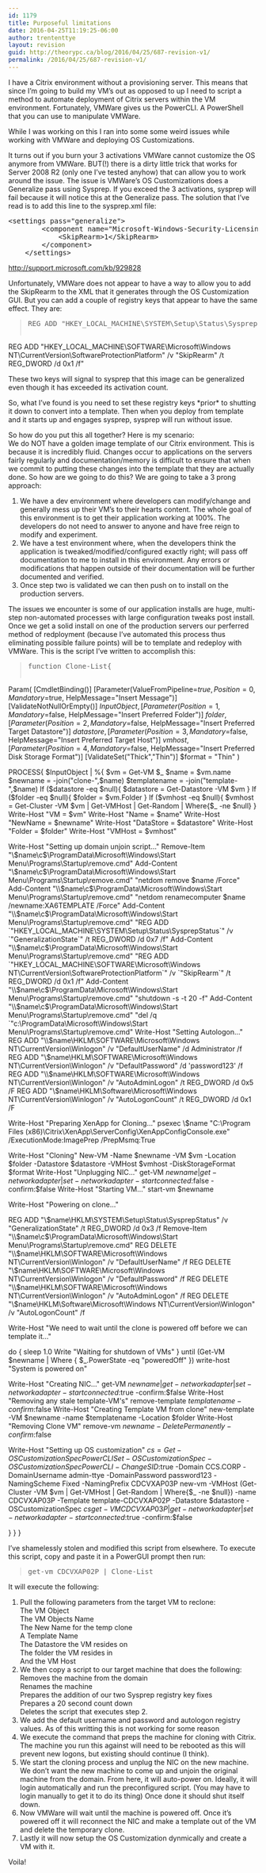 ```yaml
---
id: 1179
title: Purposeful limitations
date: 2016-04-25T11:19:25-06:00
author: trententtye
layout: revision
guid: http://theorypc.ca/blog/2016/04/25/687-revision-v1/
permalink: /2016/04/25/687-revision-v1/
---
```

I have a Citrix environment without a provisioning server. This means that since I&#8217;m going to build my VM&#8217;s out as opposed to up I need to script a method to automate deployment of Citrix servers within the VM environment. Fortunately, VMWare gives us the PowerCLI. A PowerShell that you can use to manipulate VMWare.

While I was working on this I ran into some some weird issues while working with VMWare and deploying OS Customizations.

It turns out if you burn your 3 activations VMWare cannot customize the OS anymore from VMWare. BUT(!) there is a dirty little trick that works for Server 2008 R2 (only one I&#8217;ve tested anyhow) that can allow you to work around the issue. The issue is VMWare&#8217;s OS Customizations does a Generalize pass using Sysprep. If you exceed the 3 activations, sysprep will fail because it will notice this at the Generalize pass. The solution that I&#8217;ve read is to add this line to the sysprep.xml file:

<pre class="lang:default decode:true ">&lt;settings pass="generalize"&gt;
        &lt;component name="Microsoft-Windows-Security-Licensing-SLC" processorArchitecture="x86" publicKeyToken="31bf3856ad364e35" language="neutral" versionScope="nonSxS" xmlns:wcm="http://schemas.microsoft.com/WMIConfig/2002/State" xmlns:xsi="http://www.w3.org/2001/XMLSchema-instance"&gt;
            &lt;SkipRearm&gt;1&lt;/SkipRearm&gt;
        &lt;/component&gt;
    &lt;/settings&gt;</pre>

http://support.microsoft.com/kb/929828

Unfortunately, VMWare does not appear to have a way to allow you to add the SkipRearm to the XML that it generates through the OS Customization GUI. But you can add a couple of registry keys that appear to have the same effect. They are:

> <pre class="lang:batch decode:true ">REG ADD "HKEY_LOCAL_MACHINE\SYSTEM\Setup\Status\SysprepStatus" /v "GeneralizationState" /t REG_DWORD /d 0x7 /f"
REG ADD "HKEY_LOCAL_MACHINE\SOFTWARE\Microsoft\Windows NT\CurrentVersion\SoftwareProtectionPlatform" /v "SkipRearm" /t REG_DWORD /d 0x1 /f"</pre>

These two keys will signal to sysprep that this image can be generalized even though it has exceeded its activation count.

So, what I&#8217;ve found is you need to set these registry keys \*prior\* to shutting it down to convert into a template. Then when you deploy from template and it starts up and engages sysprep, sysprep will run without issue.

So how do you put this all together? Here is my scenario:  
We do NOT have a golden image template of our Citrix environment. This is because it is incredibly fluid. Changes occur to applications on the servers fairly regularly and documentation/memory is difficult to ensure that when we commit to putting these changes into the template that they are actually done. So how are we going to do this? We are going to take a 3 prong approach:  
1) We have a dev environment where developers can modify/change and generally mess up their VM&#8217;s to their hearts content. The whole goal of this environment is to get their application working at 100%. The developers do not need to answer to anyone and have free reign to modify and experiment.  
2) We have a test environment where, when the developers think the application is tweaked/modified/configured exactly right; will pass off documentation to me to install in this environment. Any errors or modifications that happen outside of their documentation will be further documented and verified.  
3) Once step two is validated we can then push on to install on the production servers.

The issues we encounter is some of our application installs are huge, multi-step non-automated processes with large configuration tweaks post install. Once we get a solid install on one of the production servers our perferred method of redployment (because I&#8217;ve automated this process thus eliminating possible failure points) will be to template and redeploy with VMWare. This is the script I&#8217;ve written to accomplish this:

> <pre class="lang:ps decode:true  ">function Clone-List{

Param(
[CmdletBinding()]
[Parameter(ValueFromPipeline=$true,
Position=0,
Mandatory=$true,
HelpMessage="Insert Message")]
[ValidateNotNullOrEmpty()]
$InputObject,
[Parameter(Position=1,
Mandatory=$false,
HelpMessage="Insert Preferred Folder")]
$folder,
[Parameter(Position=2,
Mandatory=$false,
HelpMessage="Insert Preferred Target Datastore")]
$datastore,
[Parameter(Position=3,
Mandatory=$false,
HelpMessage="Insert Preferred Target Host")]
$vmhost,
[Parameter(Position=4,
Mandatory=$false,
HelpMessage="Insert Preferred Disk Storage Format")]
[ValidateSet("Thick","Thin")]
$format = "Thin"
)


PROCESS{
$InputObject | %{
$vm = Get-VM $_
$name = $vm.name
$newname = -join("clone-",$name)
$templatename = -join("template-",$name)
If ($datastore -eq $null){
$datastore = Get-Datastore -VM $vm
}
If ($folder -eq $null){
$folder = $vm.Folder
}
If ($vmhost -eq $null){
$vmhost = Get-Cluster -VM $vm | Get-VMHost | Get-Random | Where{$_ -ne $null}
}
Write-Host "VM = $vm"
Write-Host "Name = $name"
Write-Host "NewName = $newname"
Write-Host "DataStore = $datastore"
Write-Host "Folder = $folder"
Write-Host "VMHost = $vmhost"

Write-Host "Setting up domain unjoin script..."
Remove-Item "\\$name\c$\ProgramData\Microsoft\Windows\Start Menu\Programs\Startup\remove.cmd" 
Add-Content "\\$name\c$\ProgramData\Microsoft\Windows\Start Menu\Programs\Startup\remove.cmd" "netdom remove $name /Force"
Add-Content "\\$name\c$\ProgramData\Microsoft\Windows\Start Menu\Programs\Startup\remove.cmd" "netdom renamecomputer $name /newname:XA6TEMPLATE /Force"
Add-Content "\\$name\c$\ProgramData\Microsoft\Windows\Start Menu\Programs\Startup\remove.cmd" "REG ADD `"HKEY_LOCAL_MACHINE\SYSTEM\Setup\Status\SysprepStatus`" /v `"GeneralizationState`" /t REG_DWORD /d 0x7 /f"
Add-Content "\\$name\c$\ProgramData\Microsoft\Windows\Start Menu\Programs\Startup\remove.cmd" "REG ADD `"HKEY_LOCAL_MACHINE\SOFTWARE\Microsoft\Windows NT\CurrentVersion\SoftwareProtectionPlatform`" /v `"SkipRearm`" /t REG_DWORD /d 0x1 /f"
Add-Content "\\$name\c$\ProgramData\Microsoft\Windows\Start Menu\Programs\Startup\remove.cmd" "shutdown -s -t 20 -f"
Add-Content "\\$name\c$\ProgramData\Microsoft\Windows\Start Menu\Programs\Startup\remove.cmd" "del /q `"c:\ProgramData\Microsoft\Windows\Start Menu\Programs\Startup\remove.cmd"
Write-Host "Setting Autologon..."
REG ADD "\\$name\HKLM\SOFTWARE\Microsoft\Windows NT\CurrentVersion\Winlogon" /v "DefaultUserName" /d Administrator /f
REG ADD "\\$name\HKLM\SOFTWARE\Microsoft\Windows NT\CurrentVersion\Winlogon" /v "DefaultPassword" /d 'password123' /f
REG ADD "\\$name\HKLM\SOFTWARE\Microsoft\Windows NT\CurrentVersion\Winlogon" /v "AutoAdminLogon" /t REG_DWORD /d 0x5 /F
REG ADD "\\$name\HKLM\Software\Microsoft\Windows NT\CurrentVersion\Winlogon" /v "AutoLogonCount" /t REG_DWORD /d 0x1 /F

Write-Host "Preparing XenApp for Cloning..."
psexec \\$name "C:\Program Files (x86)\Citrix\XenApp\ServerConfig\XenAppConfigConsole.exe" /ExecutionMode:ImagePrep /PrepMsmq:True

Write-Host "Cloning"
New-VM -Name $newname -VM $vm -Location $folder -Datastore $datastore -VMHost $vmhost -DiskStorageFormat $format
Write-Host "Unplugging NIC..." 
get-VM $newname | get-networkadapter | set-networkadapter -startconnected:$false -confirm:$false
Write-Host "Starting VM..."
start-vm $newname 

Write-Host "Powering on clone..."

REG ADD "\\$name\HKLM\SYSTEM\Setup\Status\SysprepStatus" /v "GeneralizationState" /t REG_DWORD /d 0x3 /f
Remove-Item "\\$name\c$\ProgramData\Microsoft\Windows\Start Menu\Programs\Startup\remove.cmd" 
REG DELETE "\\$name\HKLM\SOFTWARE\Microsoft\Windows NT\CurrentVersion\Winlogon" /v "DefaultUserName" /f
REG DELETE "\\$name\HKLM\SOFTWARE\Microsoft\Windows NT\CurrentVersion\Winlogon" /v "DefaultPassword" /f
REG DELETE "\\$name\HKLM\SOFTWARE\Microsoft\Windows NT\CurrentVersion\Winlogon" /v "AutoAdminLogon" /f
REG DELETE "\\$name\HKLM\Software\Microsoft\Windows NT\CurrentVersion\Winlogon" /v "AutoLogonCount" /f

Write-Host "We need to wait until the clone is powered off before we can template it..."

do {
sleep 1.0
Write "Waiting for shutdown of VMs"
} until (Get-VM $newname | Where { $_.PowerState -eq "poweredOff" })
write-host "System is powered on"

Write-Host "Creating NIC..." 
get-VM $newname | get-networkadapter | set-networkadapter -startconnected:$true -confirm:$false
Write-Host "Removing any stale template-VM's"
remove-template $templatename -confirm:$false
Write-Host "Creating Template VM from clone"
new-template -VM $newname -name $templatename -Location $folder
Write-Host "Removing Clone VM"
remove-vm $newname -DeletePermanently -confirm:$false


Write-Host "Setting up OS customization"
$cs = Get-OSCustomizationSpec PowerCLI
Set-OSCustomizationSpec -OSCustomizationSpec PowerCLI -ChangeSID:$true -Domain CCS.CORP -DomainUsername admin-ttye -DomainPassword password123 -NamingScheme Fixed -NamingPrefix CDCVXAP03P
new-vm -VMHost (Get-Cluster -VM $vm | Get-VMHost | Get-Random | Where{$_ -ne $null}) -name CDCVXAP03P -Template template-CDCVXAP02P -Datastore $datastore -OSCustomizationSpec $cs
get-VM CDCVXAP03P | get-networkadapter | set-networkadapter -startconnected:$true -confirm:$false

}
}
}
</pre>

I&#8217;ve shamelessly stolen and modified this script from elsewhere. To execute this script, copy and paste it in a PowerGUI prompt then run:

> <pre class="lang:ps decode:true ">get-vm CDCVXAP02P | Clone-List</pre>

It will execute the following:  
1) Pull the following parameters from the target VM to reclone:  
The VM Object  
The VM Objects Name  
The New Name for the temp clone  
A Template Name  
The Datastore the VM resides on  
The folder the VM resides in  
And the VM Host  
2) We then copy a script to our target machine that does the following:  
Removes the machine from the domain  
Renames the machine  
Prepares the addition of our two Sysprep registry key fixes  
Prepares a 20 second count down  
Deletes the script that executes step 2.  
3) We add the default username and password and autologon registry values. As of this writting this is not working for some reason  
4) We execute the command that preps the machine for cloning with Citrix. The machine you run this against will need to be rebooted as this will prevent new logons, but existing should continue (I think).  
5) We start the cloning process and unplug the NIC on the new machine. We don&#8217;t want the new machine to come up and unjoin the original machine from the domain. From here, it will auto-power on. Ideally, it will login automatically and run the preconfigured script. (You may have to login manually to get it to do its thing) Once done it should shut itself down.  
6) Now VMWare will wait until the machine is powered off. Once it&#8217;s powered off it will reconnect the NIC and make a template out of the VM and delete the temporary clone.  
7) Lastly it will now setup the OS Customization dynmically and create a VM with it.

Voila!

<!-- AddThis Advanced Settings generic via filter on the_content -->

<!-- AddThis Share Buttons generic via filter on the_content -->